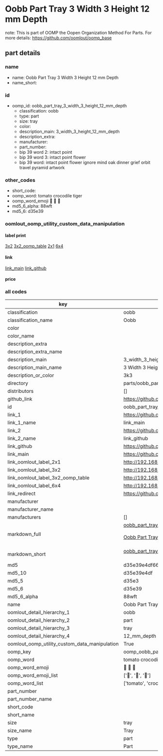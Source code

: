 # Oobb Part Tray 3 Width 3 Height 12 mm Depth  

note: This is part of OOMP the Oopen Organization Method For Parts. For more details: https://github.com/oomlout/oomp_base

##  part details
  







### name
* name: Oobb Part Tray 3 Width 3 Height 12 mm Depth
* name_short: 
### id
* oomp_id: oobb_part_tray_3_width_3_height_12_mm_depth
  * classification: oobb
  * type: part
  * size: tray
  * color: 
  * description_main: 3_width_3_height_12_mm_depth
  * description_extra: 
  * manufacturer: 
  * part_number: 
  * bip 39 word 2: intact point
  * bip 39 word 3: intact point flower
  * bip 39 word: intact point flower ignore mind oak dinner grief orbit travel pyramid artwork

### other_codes
* short_code: 
* oomp_word: tomato crocodile tiger
* oomp_word_emoji :tomato: :crocodile: :tiger:
* md5_6_alpha: 88wft
* md5_6: d35e39






### oomlout_oomp_utility_custom_data_manipulation
#### label print
[3x2](http://192.168.1.245:1112/?label=oomp%2088wft)
[3x2_oomp_table](http://192.168.1.108:1112/?label=oomp%2088wft)
[2x1](http://192.168.1.242:1112/?label=oomp%2088wft)
[6x4](http://192.168.1.55:1112/?label=oomp%2088wft)    

#### link

[link_main](https://github.com/oomlout/oomlout_oomp_version_1_messy/tree/main/parts/oobb_part_tray_3_width_3_height_12_mm_depth) [link_github](https://github.com/oomlout/oomlout_oomp_version_1_messy/tree/main/parts/oobb_part_tray_3_width_3_height_12_mm_depth)                             

#### price







### all codes 
| key | value |  
| --- | --- |  
| classification | oobb |  
| classification_name | Oobb |  
| color |  |  
| color_name |  |  
| description_extra |  |  
| description_extra_name |  |  
| description_main | 3_width_3_height_12_mm_depth |  
| description_main_name | 3 Width 3 Height 12 mm Depth |  
| description_or_color | 3k3 |  
| directory | parts/oobb_part_tray_3_width_3_height_12_mm_depth |  
| distributors | [] |  
| github_link | https://github.com/oomlout/oomlout_oomp_part_src/tree/main/parts/oobb_part_tray_3_width_3_height_12_mm_depth |  
| id | oobb_part_tray_3_width_3_height_12_mm_depth |  
| link_1 | https://github.com/oomlout/oomlout_oomp_version_1_messy/tree/main/parts/oobb_part_tray_3_width_3_height_12_mm_depth |  
| link_1_name | link_main |  
| link_2 | https://github.com/oomlout/oomlout_oomp_version_1_messy/tree/main/parts/oobb_part_tray_3_width_3_height_12_mm_depth |  
| link_2_name | link_github |  
| link_github | https://github.com/oomlout/oomlout_oomp_version_1_messy/tree/main/parts/oobb_part_tray_3_width_3_height_12_mm_depth |  
| link_main | https://github.com/oomlout/oomlout_oomp_version_1_messy/tree/main/parts/oobb_part_tray_3_width_3_height_12_mm_depth |  
| link_oomlout_label_2x1 | http://192.168.1.242:1112/?label=oomp%2088wft |  
| link_oomlout_label_3x2 | http://192.168.1.245:1112/?label=oomp%2088wft |  
| link_oomlout_label_3x2_oomp_table | http://192.168.1.108:1112/?label=oomp%2088wft |  
| link_oomlout_label_6x4 | http://192.168.1.55:1112/?label=oomp%2088wft |  
| link_redirect | https://github.com/oomlout/oomlout_oomp_version_1_messy/tree/main/parts/oobb_part_tray_3_width_3_height_12_mm_depth |  
| manufacturer |  |  
| manufacturer_name |  |  
| manufacturers | [] |  
| markdown_full | [oobb_part_tray_3_width_3_height_12_mm_depth](none)<br>[](none)<br>[Oobb Part Tray 3 Width 3 Height 12 Mm Depth](none)<br><br> |  
| markdown_short | [oobb_part_tray_3_width_3_height_12_mm_depth](none)<br><br> |  
| md5 | d35e39e4df6687ca5f46770cb329d3ac |  
| md5_10 | d35e39e4df |  
| md5_5 | d35e3 |  
| md5_6 | d35e39 |  
| md5_6_alpha | 88wft |  
| name | Oobb Part Tray 3 Width 3 Height 12 mm Depth |  
| oomlout_detail_hierarchy_1 | oobb |  
| oomlout_detail_hierarchy_2 | part |  
| oomlout_detail_hierarchy_3 | tray |  
| oomlout_detail_hierarchy_4 | 12_mm_depth |  
| oomlout_oomp_utility_custom_data_manipulation | True |  
| oomp_key | oomp_oobb_part_tray_3_width_3_height_12_mm_depth |  
| oomp_word | tomato crocodile tiger |  
| oomp_word_emoji | :tomato: :crocodile: :tiger: |  
| oomp_word_emoji_list | [':tomato:', ':crocodile:', ':tiger:'] |  
| oomp_word_list | ['tomato', 'crocodile', 'tiger'] |  
| part_number |  |  
| part_number_name |  |  
| short_code |  |  
| short_name |  |  
| size | tray |  
| size_name | Tray |  
| type | part |  
| type_name | Part |  
